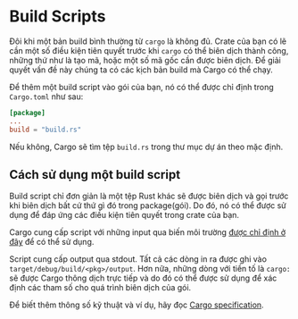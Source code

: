 # Build Scripts

Đôi khi một bản build bình thường từ `cargo` là không đủ. Crate của bạn có lẽ cần một số điều kiện tiên quyết trước khi `cargo` có thể biên dịch thành công, những thứ như là tạo mã, hoặc một số mã gốc cần được biên dịch. Để giải quyết vấn đề này chúng ta có các kịch bản build mà Cargo có thể chạy.

Để thêm một build script vào gói của bạn, nó có thể được chỉ định trong 
`Cargo.toml` như sau:

```toml
[package]
...
build = "build.rs"
```
Nếu không, Cargo sẽ tìm tệp `build.rs` trong thư mục dự án theo mặc định.

## Cách sử dụng một build script

Build script chỉ đơn giản là một tệp Rust khác sẽ được biên dịch và gọi trước khi biên dịch bất cứ thứ gì đó trong package(gói).
Do đó, nó có thể được sử dụng để đáp ứng các điều kiện tiên quyết trong crate của bạn.

Cargo cung cấp script với những input qua biến môi trường [được chỉ định ở đây] để có thể sử dụng.

Script cung cấp output qua stdout. Tất cả các dòng in ra được ghi vào `target/debug/build/<pkg>/output`. Hơn nữa, những dòng với tiền tố là `cargo:` sẽ được Cargo thông dịch trực tiếp và do đó có thể được sử dụng để xác định các tham số cho quá trình biên dịch của gói.

Để biết thêm thông số kỹ thuật và ví dụ, hãy đọc [Cargo specification][cargo_specification].

[được chỉ định ở đây]: https://doc.rust-lang.org/cargo/reference/environment-variables.html#environment-variables-cargo-sets-for-build-scripts

[cargo_specification]: https://doc.rust-lang.org/cargo/reference/build-scripts.html